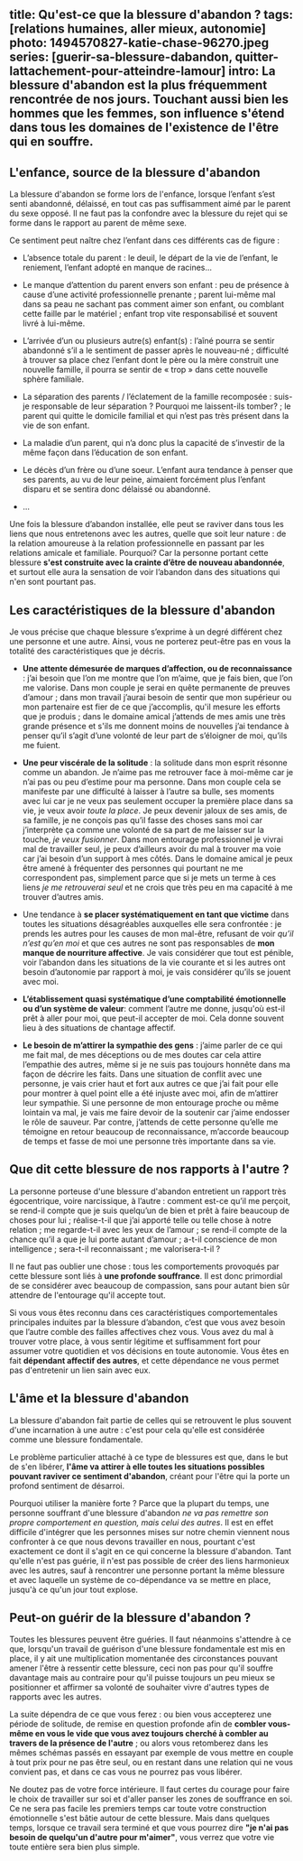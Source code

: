 title: Qu'est-ce que la blessure d'abandon ?
tags: [relations humaines, aller mieux, autonomie]
photo: 1494570827-katie-chase-96270.jpeg
series: [guerir-sa-blessure-dabandon, quitter-lattachement-pour-atteindre-lamour]
intro: La blessure d'abandon est la plus fréquemment rencontrée de nos jours. Touchant aussi bien les hommes que les femmes, son influence s'étend dans tous les domaines de l'existence de l'être qui en souffre.
---
## L'enfance, source de la blessure d'abandon ##

La blessure d'abandon se forme lors de l'enfance, lorsque l’enfant s’est senti abandonné, délaissé, en tout cas pas suffisamment aimé par le parent du sexe opposé. Il ne faut pas la confondre avec la blessure du rejet qui se forme dans le rapport au parent de même sexe.

Ce sentiment peut naître chez l’enfant dans ces différents cas de figure :

- L’absence totale du parent : le deuil, le départ de la vie de l’enfant, le reniement, l’enfant adopté en manque de racines...

- Le manque d’attention du parent envers son enfant : peu de présence à cause d’une activité professionnelle prenante ; parent lui-même mal dans sa peau ne sachant pas comment aimer son enfant, ou comblant cette faille par le matériel ; enfant trop vite responsabilisé et souvent livré à lui-même.

- L’arrivée d’un ou plusieurs autre(s) enfant(s) : l’aîné pourra se sentir abandonné s’il a le sentiment de passer après le nouveau-né ; difficulté à trouver sa place chez l’enfant dont le père ou la mère construit une nouvelle famille, il pourra se sentir de « trop » dans cette nouvelle sphère familiale.

- La séparation des parents / l’éclatement de la famille recomposée : suis-je responsable de leur séparation ? Pourquoi me laissent-ils tomber? ; le parent qui quitte le domicile familial et qui n’est pas très présent dans la vie de son enfant.

- La maladie d’un parent, qui n’a donc plus la capacité de s’investir de la même façon dans l’éducation de son enfant.

- Le décès d’un frère ou d’une soeur. L’enfant aura tendance à penser que ses parents, au vu de leur peine, aimaient forcément plus l’enfant disparu et se sentira donc délaissé ou abandonné.

- ...

Une fois la blessure d’abandon installée, elle peut se raviver dans tous les liens que nous entretenons avec les autres, quelle que soit leur nature : de la relation amoureuse à la relation professionnelle en passant par les relations amicale et familiale. Pourquoi? Car la personne portant cette blessure **s'est construite avec la crainte d’être de nouveau abandonnée**, et surtout elle aura la sensation de voir l’abandon dans des situations qui n'en sont pourtant pas.

## Les caractéristiques de la blessure d'abandon ##

Je vous précise que chaque blessure s’exprime à un degré différent chez une personne et une autre. Ainsi, vous ne porterez peut-être pas en vous la totalité des caractéristiques que je décris.

- **Une attente démesurée de marques d’affection, ou de reconnaissance** : j’ai besoin que l’on me montre que l’on m’aime, que je fais bien, que l’on me valorise. Dans mon couple je serai en quête permanente de preuves d’amour ; dans mon travail j’aurai besoin de sentir que mon supérieur ou mon partenaire est fier de ce que j’accomplis, qu'il mesure les efforts que je produis ; dans le domaine amical j’attends de mes amis une très grande présence et s'ils me donnent moins de nouvelles j’ai tendance à penser qu’il s’agit d’une volonté de leur part de s’éloigner de moi, qu’ils me fuient.

- **Une peur viscérale de la solitude** : la solitude dans mon esprit résonne comme un abandon. Je n’aime pas me retrouver face à moi-même car je n’ai pas ou peu d’estime pour ma personne. Dans mon couple cela se manifeste par une difficulté à laisser à l’autre sa bulle, ses moments avec lui car je ne veux pas seulement occuper la première place dans sa vie, je veux avoir *toute la place*. Je peux devenir jaloux de ses amis, de sa famille, je ne conçois pas qu’il fasse des choses sans moi car j’interprète ça comme une volonté de sa part de me laisser sur la touche, *je veux fusionner*. Dans mon entourage professionnel je vivrai mal de travailler seul, je peux d’ailleurs avoir du mal à trouver ma voie car j’ai besoin d’un support à mes côtés. Dans le domaine amical je peux être amené à fréquenter des personnes qui pourtant ne me correspondent pas, simplement parce que si je mets un terme à ces liens *je me retrouverai seul* et ne crois que très peu en ma capacité à me trouver d’autres amis. 

- Une tendance à **se placer systématiquement en tant que victime** dans toutes les situations désagréables auxquelles elle sera confrontée : je prends les autres pour les causes de mon mal-être, refusant de voir *qu’il n’est qu’en moi* et que ces autres ne sont pas responsables de **mon manque de nourriture affective**. Je vais considérer que tout est pénible, voir l’abandon dans les situations de la vie courante et si les autres ont besoin d’autonomie par rapport à moi, je vais considérer qu’ils se jouent avec moi.

- **L’établissement quasi systématique d’une comptabilité émotionnelle ou d’un système de valeur**: comment l’autre me donne, jusqu'où est-il prêt à aller pour moi, que peut-il accepter de moi. Cela donne souvent lieu à des situations de chantage affectif.

- **Le besoin de m’attirer la sympathie des gens** : j’aime parler de ce qui me fait mal, de mes déceptions ou de mes doutes car cela attire l’empathie des autres, même si je ne suis pas toujours honnête dans ma façon de décrire les faits. Dans une situation de conflit avec une personne, je vais crier haut et fort aux autres ce que j’ai fait pour elle pour montrer à quel point elle a été injuste avec moi, afin de m’attirer leur sympathie. Si une personne de mon entourage proche ou même lointain va mal, je vais me faire devoir de la soutenir car j’aime endosser le rôle de sauveur. Par contre, j’attends de cette personne qu’elle me témoigne en retour beaucoup de reconnaissance, m’accorde beaucoup de temps et fasse de moi une personne très importante dans sa vie.

## Que dit cette blessure de nos rapports à l'autre ? ##

La personne porteuse d'une blessure d'abandon entretient un rapport très égocentrique, voire narcissique, à l’autre : comment est-ce qu’il me perçoit, se rend-il compte que je suis quelqu’un de bien et prêt à faire beaucoup de choses pour lui ; réalise-t-il que j’ai apporté telle ou telle chose à notre relation ; me regarde-t-il avec les yeux de l’amour ; se rend-il compte de la chance qu’il a que je lui porte autant d’amour ; a-t-il conscience de mon intelligence ; sera-t-il reconnaissant ; me valorisera-t-il ?

Il ne faut pas oublier une chose : tous les comportements provoqués par cette blessure sont liés à **une profonde souffrance**. Il est donc primordial de se considérer avec beaucoup de compassion, sans pour autant bien sûr attendre de l'entourage qu'il accepte tout.

Si vous vous êtes reconnu dans ces caractéristiques comportementales principales induites par la blessure d’abandon, c’est que vous avez besoin que l’autre comble des failles affectives chez vous. Vous avez du mal à trouver votre place, à vous sentir légitime et suffisamment fort pour assumer votre quotidien et vos décisions en toute autonomie. Vous êtes en fait **dépendant affectif des autres**, et cette dépendance ne vous permet pas d'entretenir un lien sain avec eux.

## L'âme et la blessure d'abandon ##

La blessure d'abandon fait partie de celles qui se retrouvent le plus souvent d'une incarnation à une autre : c'est pour cela qu'elle est considérée comme une blessure fondamentale.

Le problème particulier attaché à ce type de blessures est que, dans le but de s'en libérer, **l'âme va attirer à elle toutes les situations possibles pouvant raviver ce sentiment d'abandon**, créant pour l'être qui la porte un profond sentiment de désarroi.

Pourquoi utiliser la manière forte ? Parce que la plupart du temps, une personne souffrant d'une blessure d'abandon *ne va pas remettre son propre comportement en question, mais celui des autres*. Il est en effet difficile d'intégrer que les personnes mises sur notre chemin viennent nous confronter à ce que nous devons travailler en nous, pourtant c'est exactement ce dont il s'agit en ce qui concerne la blessure d'abandon. Tant qu'elle n'est pas guérie, il n'est pas possible de créer des liens harmonieux avec les autres, sauf à rencontrer une personne portant la même blessure et avec laquelle un système de co-dépendance va se mettre en place, jusqu'à ce qu'un jour tout explose.

## Peut-on guérir de la blessure d'abandon ? ##

Toutes les blessures peuvent être guéries. Il faut néanmoins s'attendre à ce que, lorsqu'un travail de guérison d'une blessure fondamentale est mis en place, il y ait une multiplication momentanée des circonstances pouvant amener l'être à ressentir cette blessure, ceci non pas pour qu'il souffre davantage mais au contraire pour qu'il puisse toujours un peu mieux se positionner et affirmer sa volonté de souhaiter vivre d'autres types de rapports avec les autres.

La suite dépendra de ce que vous ferez : ou bien vous accepterez une période de solitude, de remise en question profonde afin de **combler vous-même en vous le vide que vous avez toujours cherché à combler au travers de la présence de l'autre** ; ou alors vous retomberez dans les mêmes schémas passés en essayant par exemple de vous mettre en couple à tout prix pour ne pas être seul, ou en restant dans une relation qui ne vous convient pas, et dans ce cas vous ne pourrez pas vous libérer.

Ne doutez pas de votre force intérieure. Il faut certes du courage pour faire le choix de travailler sur soi et d'aller panser les zones de souffrance en soi. Ce ne sera pas facile les premiers temps car toute votre construction émotionnelle s'est bâtie autour de cette blessure. Mais dans quelques temps, lorsque ce travail sera terminé et que vous pourrez dire **"je n'ai pas besoin de quelqu'un d'autre pour m'aimer"**, vous verrez que votre vie toute entière sera bien plus simple.
